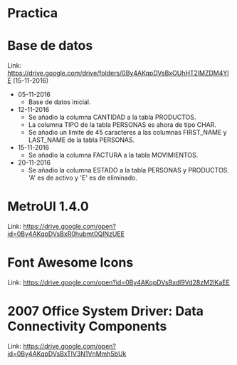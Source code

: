 # Practica

# Base de datos

Link: https://drive.google.com/drive/folders/0By4AKqpDVsBxOUhHT2lMZDM4YlE (15-11-2016)

* 05-11-2016
  * Base de datos inicial.
* 12-11-2016
  * Se añadio la columna CANTIDAD a la tabla PRODUCTOS.
  * La columna TIPO de la tabla PERSONAS es ahora de tipo CHAR.
  * Se añadio un limite de 45 caracteres a las columnas FIRST_NAME y LAST_NAME de la tabla PERSONAS.
* 15-11-2016
  * Se añadio la columna FACTURA a la tabla MOVIMIENTOS.
* 20-11-2016
  * Se añadio la columna ESTADO a la tabla PERSONAS y PRODUCTOS. 'A' es de activo y 'E' es de eliminado.
  
# MetroUI 1.4.0

Link: https://drive.google.com/open?id=0By4AKqpDVsBxR0hubmt0QlNzUEE

# Font Awesome Icons

Link: https://drive.google.com/open?id=0By4AKqpDVsBxdl9Vd28zM2lKaEE

# 2007 Office System Driver: Data Connectivity Components

Link: https://drive.google.com/open?id=0By4AKqpDVsBxTlV3N1VnMmh5bUk
